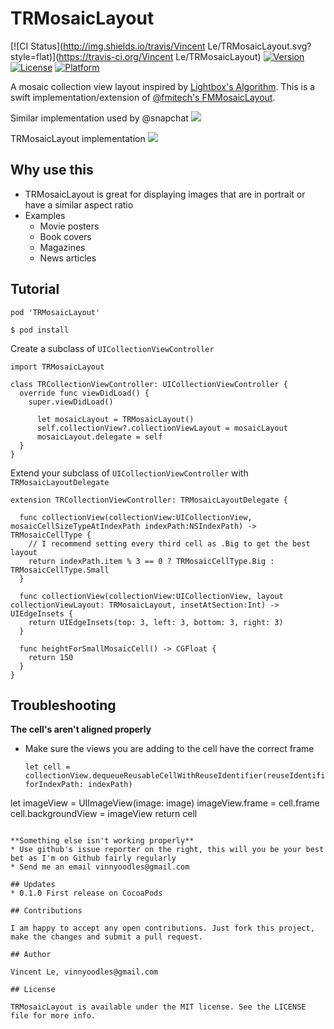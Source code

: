 # TRMosaicLayout

[![CI Status](http://img.shields.io/travis/Vincent Le/TRMosaicLayout.svg?style=flat)](https://travis-ci.org/Vincent Le/TRMosaicLayout)
[![Version](https://img.shields.io/cocoapods/v/TRMosaicLayout.svg?style=flat)](http://cocoapods.org/pods/TRMosaicLayout)
[![License](https://img.shields.io/cocoapods/l/TRMosaicLayout.svg?style=flat)](http://cocoapods.org/pods/TRMosaicLayout)
[![Platform](https://img.shields.io/cocoapods/p/TRMosaicLayout.svg?style=flat)](http://cocoapods.org/pods/TRMosaicLayout)

A mosaic collection view layout inspired by [Lightbox's Algorithm](http://blog.vjeux.com/2012/image/image-layout-algorithm-lightbox.html). This is a swift implementation/extension of [@fmitech's FMMosaicLayout](https://github.com/fmitech/FMMosaicLayout).  

Similar implementation used by @snapchat
<img src="demo/snapchat.gif"/>

TRMosaicLayout implementation
<img src="demo/demo.gif"/>

## Why use this
* TRMosaicLayout is great for displaying images that are in portrait or have a similar aspect ratio
* Examples
  * Movie posters
  * Book covers
  * Magazines
  * News articles

## Tutorial

```
pod 'TRMosaicLayout'
```

```
$ pod install 
```

Create a subclass of `UICollectionViewController`
```
import TRMosaicLayout

class TRCollectionViewController: UICollectionViewController {
  override func viewDidLoad() {
    super.viewDidLoad()

      let mosaicLayout = TRMosaicLayout()
      self.collectionView?.collectionViewLayout = mosaicLayout
      mosaicLayout.delegate = self
  }
}
```

Extend your subclass of `UICollectionViewController` with `TRMosaicLayoutDelegate`
```
extension TRCollectionViewController: TRMosaicLayoutDelegate {

  func collectionView(collectionView:UICollectionView, mosaicCellSizeTypeAtIndexPath indexPath:NSIndexPath) -> TRMosaicCellType {
    // I recommend setting every third cell as .Big to get the best layout
    return indexPath.item % 3 == 0 ? TRMosaicCellType.Big : TRMosaicCellType.Small
  }

  func collectionView(collectionView:UICollectionView, layout collectionViewLayout: TRMosaicLayout, insetAtSection:Int) -> UIEdgeInsets {
    return UIEdgeInsets(top: 3, left: 3, bottom: 3, right: 3)
  }

  func heightForSmallMosaicCell() -> CGFloat {
    return 150
  }
}
```

## Troubleshooting

**The cell's aren't aligned properly**
* Make sure the views you are adding to the cell have the correct frame
  ```
  let cell = collectionView.dequeueReusableCellWithReuseIdentifier(reuseIdentifier, forIndexPath: indexPath)
let imageView = UIImageView(image: image)
  imageView.frame = cell.frame
  cell.backgroundView = imageView
  return cell
  ```

  **Something else isn't working properly**
  * Use github's issue reporter on the right, this will you be your best bet as I'm on Github fairly regularly
  * Send me an email vinnyoodles@gmail.com

## Updates
  * 0.1.0 First release on CocoaPods

## Contributions

  I am happy to accept any open contributions. Just fork this project, make the changes and submit a pull request.

## Author

  Vincent Le, vinnyoodles@gmail.com

## License

  TRMosaicLayout is available under the MIT license. See the LICENSE file for more info.
